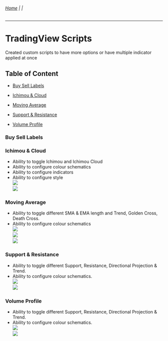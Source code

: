 ###### [Home](https://github.com/RyKaj/PineScript/blob/master/README.md) |  |
------------

  

# TradingView Scripts

  

Created custom scripts to have more options or have multiple indicator applied at once

  

## Table of Content

- [Buy Sell Labels](#bsl)

- [Ichimou & Cloud](#ic)

- [Moving Average](#ma)

- [Support & Resistance](#sr)

- [Volume Profile](#vp)

  

<a  name="bsl"  />

### Buy Sell Labels

  

<a  name="ic"  />

### Ichimou & Cloud
- Ability to toggle Ichimou and Ichimou Cloud
- Ability to configure colour schematics
- Ability to configure indicators
- Ability to configure style<br />
<kbd>![](image/IchimouInput.PNG)</kbd><br />
<kbd>![](image/IchimouStyle.PNG)</kbd><br />

<a  name="ma"  />

### Moving Average
- Ability to toggle different SMA & EMA length and Trend, Golden Cross, Death Cross. 
- Ability to configure colour schematics <br />
<kbd>![](image/MAInput.PNG)</kbd><br />
<kbd>![](image/MAStyle1.PNG)</kbd><br />
<kbd>![](image/MAStyle2.PNG)</kbd><br />
  

<a  name="sr"  />

### Support & Resistance
- Ability to toggle different Support, Resistance, Directional Projection & Trend. 
- Ability to configure colour schematics.<br />
<kbd>![](image/SRInput.PNG)</kbd><br />
<kbd>![](image/SRStyle.PNG)</kbd><br />

<a  name="vp"  />

### Volume Profile
- Ability to toggle different Support, Resistance, Directional Projection & Trend. 
- Ability to configure colour schematics.<br />
<kbd>![](image/VPInput.PNG)</kbd><br />
<kbd>![](image/VPStyle.PNG)</kbd><br />
